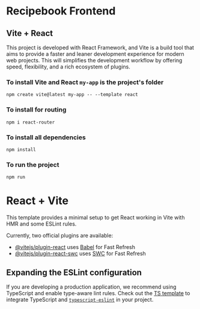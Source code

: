 # Recipebook Frontend


## Vite + React
<p>This project is developed with React Framework, and Vite is a build tool that aims to provide a faster and leaner development experience for modern web projects.
This will simplifies the development workflow by offering speed, flexibility, and a rich ecosystem of plugins. </p>

### To install Vite and React `my-app` is the project's folder
```
npm create vite@latest my-app -- --template react
```

### To install for routing
```
npm i react-router

```

### To install all dependencies
```
npm install
```

### To run the project
```
npm run
```

# React + Vite

This template provides a minimal setup to get React working in Vite with HMR and some ESLint rules.

Currently, two official plugins are available:

- [@vitejs/plugin-react](https://github.com/vitejs/vite-plugin-react/blob/main/packages/plugin-react/README.md) uses [Babel](https://babeljs.io/) for Fast Refresh
- [@vitejs/plugin-react-swc](https://github.com/vitejs/vite-plugin-react-swc) uses [SWC](https://swc.rs/) for Fast Refresh

## Expanding the ESLint configuration

If you are developing a production application, we recommend using TypeScript and enable type-aware lint rules. Check out the [TS template](https://github.com/vitejs/vite/tree/main/packages/create-vite/template-react-ts) to integrate TypeScript and [`typescript-eslint`](https://typescript-eslint.io) in your project.
